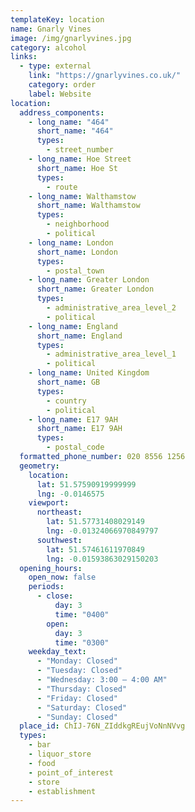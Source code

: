 ```yaml
---
templateKey: location
name: Gnarly Vines
image: /img/gnarlyvines.jpg
category: alcohol
links:
  - type: external
    link: "https://gnarlyvines.co.uk/"
    category: order
    label: Website
location:
  address_components:
    - long_name: "464"
      short_name: "464"
      types:
        - street_number
    - long_name: Hoe Street
      short_name: Hoe St
      types:
        - route
    - long_name: Walthamstow
      short_name: Walthamstow
      types:
        - neighborhood
        - political
    - long_name: London
      short_name: London
      types:
        - postal_town
    - long_name: Greater London
      short_name: Greater London
      types:
        - administrative_area_level_2
        - political
    - long_name: England
      short_name: England
      types:
        - administrative_area_level_1
        - political
    - long_name: United Kingdom
      short_name: GB
      types:
        - country
        - political
    - long_name: E17 9AH
      short_name: E17 9AH
      types:
        - postal_code
  formatted_phone_number: 020 8556 1256
  geometry:
    location:
      lat: 51.57590919999999
      lng: -0.0146575
    viewport:
      northeast:
        lat: 51.57731408029149
        lng: -0.01324066970849797
      southwest:
        lat: 51.57461611970849
        lng: -0.01593863029150203
  opening_hours:
    open_now: false
    periods:
      - close:
          day: 3
          time: "0400"
        open:
          day: 3
          time: "0300"
    weekday_text:
      - "Monday: Closed"
      - "Tuesday: Closed"
      - "Wednesday: 3:00 – 4:00 AM"
      - "Thursday: Closed"
      - "Friday: Closed"
      - "Saturday: Closed"
      - "Sunday: Closed"
  place_id: ChIJ-76N_ZIddkgREujVoNnNVvg
  types:
    - bar
    - liquor_store
    - food
    - point_of_interest
    - store
    - establishment
---
```

